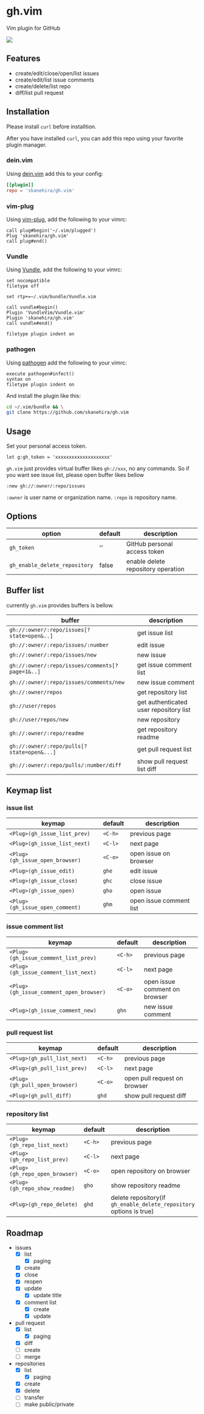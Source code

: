 # gh.vim
Vim plugin for GitHub

![](https://i.imgur.com/VK6rebH.gif)

## Features
- create/edit/close/open/list issues
- create/edit/list issue comments
- create/delete/list repo
- diff/list pull request

## Installation
Please install `curl` before installtion.

After you have installed `curl`, you can add this repo using your favorite plugin manager.

### dein.vim

Using [dein.vim](https://github.com/Shougo/dein.vim) add this to your config:

```toml
[[plugin]]
repo = 'skanehira/gh.vim'
```

### vim-plug

Using [vim-plug](https://github.com/junegunn/vim-plug/blob/master/README.md), add the following to your vimrc:

```vim
call plug#begin('~/.vim/plugged')
Plug 'skanehira/gh.vim'
call plug#end()
```

### Vundle

Using [Vundle](https://github.com/VundleVim/Vundle.vim), add the following to your vimrc:

```vim
set nocompatible
filetype off

set rtp+=~/.vim/bundle/Vundle.vim

call vundle#begin()
Plugin 'VundleVim/Vundle.vim'
Plugin 'skanehira/gh.vim'
call vundle#end()

filetype plugin indent on
```

### pathogen

Using [pathogen](https://github.com/tpope/vim-pathogen) add the following to your vimrc:

```vim
execute pathogen#infect()
syntax on
filetype plugin indent on
```

And install the plugin like this:

```sh
cd ~/.vim/bundle && \
git clone https://github.com/skanehira/gh.vim
```

## Usage
Set your personal access token.

```vim
let g:gh_token = 'xxxxxxxxxxxxxxxxxxxx'
```

`gh.vim` just provides virtual buffer likes `gh://xxx`, no any commands.
So if you want see issue list, please open buffer likes bellow

```
:new gh://:owner/:repo/issues
```

`:owner` is user name or organization name.
`:repo` is repository name.

## Options

| option                        | default | description                        |
|-------------------------------|---------|------------------------------------|
| `gh_token`                    | ''      | GitHub personal access token       |
| `gh_enable_delete_repository` | false   | enable delete repository operation |

## Buffer list
currently `gh.vim` provides buffers is bellow.

| buffer                                          | description                            |
|-------------------------------------------------|----------------------------------------|
| `gh://:owner/:repo/issues[?state=open&..]`      | get issue list                         |
| `gh://:owner/:repo/issues/:number`              | edit issue                             |
| `gh://:owner/:repo/issues/new`                  | new issue                              |
| `gh://:owner/:repo/issues/comments[?page=1&..]` | get issue comment list                 |
| `gh://:owner/:repo/issues/comments/new`         | new issue comment                      |
| `gh://:owner/repos`                             | get repository list                    |
| `gh://user/repos`                               | get authenticated user repository list |
| `gh://user/repos/new`                           | new repository                         |
| `gh://:owner/:repo/readme`                      | get repository readme                  |
| `gh://:owner/:repo/pulls[?state=open&...]`      | get pull request list                  |
| `gh://:owner/:repo/pulls/:number/diff`          | show pull request list diff            |

## Keymap list
### issue list

| keymap                          | default | description             |
|---------------------------------|---------|-------------------------|
| `<Plug>(gh_issue_list_prev)`    | `<C-h>` | previous page           |
| `<Plug>(gh_issue_list_next)`    | `<C-l>` | next page               |
| `<Plug>(gh_issue_open_browser)` | `<C-o>` | open issue on browser   |
| `<Plug>(gh_issue_edit)`         | `ghe`   | edit issue              |
| `<Plug>(gh_issue_close)`        | `ghc`   | close issue             |
| `<Plug>(gh_issue_open)`         | `gho`   | open issue              |
| `<Plug>(gh_issue_open_comment)` | `ghm`   | open issue comment list |

### issue comment list

| keymap                                  | default | description                   |
|-----------------------------------------|---------|-------------------------------|
| `<Plug>(gh_issue_comment_list_prev)`    | `<C-h>` | previous page                 |
| `<Plug>(gh_issue_comment_list_next)`    | `<C-l>` | next page                     |
| `<Plug>(gh_issue_comment_open_browser)` | `<C-o>` | open issue comment on browser |
| `<Plug>(gh_issue_comment_new)`          | `ghn`   | new issue comment             |

### pull request list

| keymap                         | default | description                  |
|--------------------------------|---------|------------------------------|
| `<Plug>(gh_pull_list_next)`    | `<C-h>` | previous page                |
| `<Plug>(gh_pull_list_prev)`    | `<C-l>` | next page                    |
| `<Plug>(gh_pull_open_browser)` | `<C-o>` | open pull request on browser |
| `<Plug>(gh_pull_diff)`         | `ghd`   | show pull request diff       |

### repository list

| keymap                         | default | description                                                         |
|--------------------------------|---------|---------------------------------------------------------------------|
| `<Plug>(gh_repo_list_next)`    | `<C-h>` | previous page                                                       |
| `<Plug>(gh_repo_list_prev)`    | `<C-l>` | next page                                                           |
| `<Plug>(gh_repo_open_browser)` | `<C-o>` | open repository on browser                                          |
| `<Plug>(gh_repo_show_readme)`  | `gho`   | show repository readme                                              |
| `<Plug>(gh_repo_delete)`       | `ghd`   | delete repository(if `gh_enable_delete_repository` options is true) |

## Roadmap
- issues
  - [x] list
    - [x] paging
  - [x] create
  - [x] close
  - [x] reopen
  - [x] update
    - [x] update title
  - [x] comment list
    - [x] create
    - [x] update
- pull request
  - [x] list
    - [x] paging
  - [x] diff
  - [ ] create
  - [ ] merge
- repositories
  - [x] list
    - [x] paging
  - [x] create
  - [x] delete
  - [ ] transfer
  - [ ] make public/private
